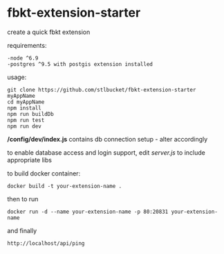 # fbkt-extension-starter
create a quick fbkt extension

requirements:
```
-node ^6.9
-postgres ^9.5 with postgis extension installed
```

usage:
```
git clone https://github.com/stlbucket/fbkt-extension-starter myAppName
cd myAppName
npm install
npm run buildDb
npm run test
npm run dev
```

**/config/dev/index.js** contains db connection setup - alter accordingly


to enable database access and login support, edit *server.js* to include appropriate libs

to build docker container:
```
docker build -t your-extension-name .
```

then to run
```
docker run -d --name your-extension-name -p 80:20831 your-extension-name 
```

and finally
```
http://localhost/api/ping
```
